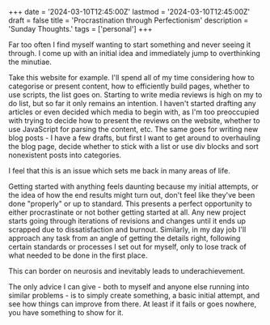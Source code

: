 +++
date = '2024-03-10T12:45:00Z'
lastmod = '2024-03-10T12:45:00Z'
draft = false
title = 'Procrastination through Perfectionism'
description = 'Sunday Thoughts.'
tags = ['personal']
+++

Far too often I find myself wanting to start something and never seeing it through. I come up with an initial idea and immediately jump to overthinking the minutiae.

Take this website for example. I'll spend all of my time considering how to categorise or present content, how to efficiently build pages, whether to use scripts, the list goes on.
Starting to write media reviews is high on my to do list, but so far it only remains an intention. I haven't started drafting any articles or even decided which media to begin with, as I'm too preoccupied with trying to decide how to present the reviews on the website, whether to use JavaScript for parsing the content, etc.
The same goes for writing new blog posts - I have a few drafts, but first I want to get around to overhauling the blog page, decide whether to stick with a list or use div blocks and sort nonexistent posts into categories.

I feel that this is an issue which sets me back in many areas of life.

Getting started with anything feels daunting because my initial attempts, or the idea of how the end results might turn out, don't feel like they've been done "properly" or up to standard. This presents a perfect opportunity to either procrastinate or not bother getting started at all.
Any new project starts going through iterations of revisions and changes until it ends up scrapped due to dissatisfaction and burnout.
Similarly, in my day job I'll approach any task from an angle of getting the details right, following certain standards or processes I set out for myself, only to lose track of what needed to be done in the first place.

This can border on neurosis and inevitably leads to underachievement.

The only advice I can give - both to myself and anyone else running into similar problems - is to simply create something, a basic initial attempt, and see how things can improve from there. At least if it fails or goes nowhere, you have something to show for it.